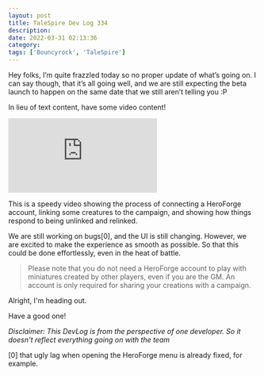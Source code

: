 ```yaml
---
layout: post
title: TaleSpire Dev Log 334
description:
date: 2022-03-31 02:13:36
category:
tags: ['Bouncyrock', 'TaleSpire']
---
```


Hey folks, I’m quite frazzled today so no proper update of what’s going on. I can say though, that it’s all going well, and we are still expecting the beta launch to happen on the same date that we still aren’t telling you :P

In lieu of text content, have some video content!

<iframe class="video" src="https://www.youtube.com/embed/IJ-rDzGrKhg?feature=oembed" allow="accelerometer; autoplay; clipboard-write; encrypted-media; gyroscope; picture-in-picture" allowfullscreen="" frameborder="0"></iframe>

This is a speedy video showing the process of connecting a HeroForge account, linking some creatures to the campaign, and showing how things respond to being unlinked and relinked.

We are still working on bugs[0], and the UI is still changing. However, we are excited to make the experience as smooth as possible. So that this could be done effortlessly, even in the heat of battle.

> Please note that you do not need a HeroForge account to play with miniatures created by other players, even if you are the GM. An account is only required for sharing your creations with a campaign.

Alright, I'm heading out.

Have a good one!


*Disclaimer: This DevLog is from the perspective of one developer. So it doesn't reflect everything going on with the team*

[0] that ugly lag when opening the HeroForge menu is already fixed, for example.
